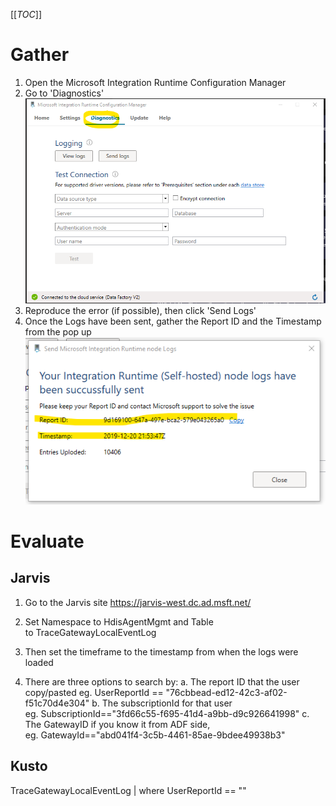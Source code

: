 [[_TOC_]]


# Gather
1. Open the Microsoft Integration Runtime Configuration Manager
2. Go to 'Diagnostics'
![image.png](/.attachments/image-4c46bc29-29c6-45e3-a782-b86bdb6645c3.png)
3. Reproduce the error (if possible), then click 'Send Logs'
4. Once the Logs have been sent, gather the Report ID and the Timestamp from the pop up
![image.png](/.attachments/image-0ecd17c2-808c-448c-9c54-959c8bb9b5e0.png)

# Evaluate 

## Jarvis
1. Go to the Jarvis site https://jarvis-west.dc.ad.msft.net/
2. Set Namespace to HdisAgentMgmt and Table to TraceGatewayLocalEventLog

3. ​Then set the timeframe to the timestamp from when the logs were loaded

4. There are three options to search by:
a. The report ID that the user copy/pasted eg. UserReportId == "76cbbead-ed12-42c3-af02-f51c70d4e304"
b. The subscriptionId for that user eg. SubscriptionId=="3fd66c55-f695-41d4-a9bb-d9c926641998"
c. The GatewayID if you know it from ADF side, eg. GatewayId=="abd041f4-3c5b-4461-85ae-9bdee49938b3" 

## Kusto
TraceGatewayLocalEventLog | where UserReportId == "<user report ID>"


